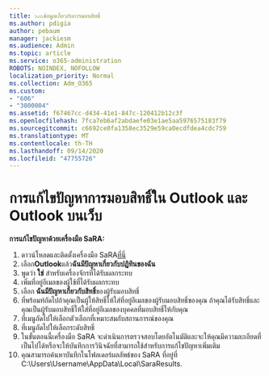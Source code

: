 ```yaml
---
title: ๖๐๖ข้อมูลเกี่ยวกับการมอบสิทธิ์
ms.author: pdigia
author: pebaum
manager: jackiesm
ms.audience: Admin
ms.topic: article
ms.service: o365-administration
ROBOTS: NOINDEX, NOFOLLOW
localization_priority: Normal
ms.collection: Adm_O365
ms.custom:
- "606"
- "3800004"
ms.assetid: f67467cc-d434-41e1-847c-120412b12c3f
ms.openlocfilehash: 7fca7eb6af2abdaefe03e1ae5aa5976575183f79
ms.sourcegitcommit: c6692ce0fa1358ec3529e59ca0ecdfdea4cdc759
ms.translationtype: MT
ms.contentlocale: th-TH
ms.lasthandoff: 09/14/2020
ms.locfileid: "47755726"
---
```

# <a name="troubleshooting-delegation-in-outlook-and-outlook-on-the-web"></a>การแก้ไขปัญหาการมอบสิทธิ์ใน Outlook และ Outlook บนเว็บ

**การแก้ไขปัญหาด้วยเครื่องมือ SaRA:**

1. ดาวน์โหลดและติดตั้งเครื่องมือ SaRA[ที่นี่](https://aka.ms/SaRA-SkypeForBusinessSignIn)
1. เลือก**Outlook**แล้ว**ฉันมีปัญหาเกี่ยวกับปฏิทินของฉัน**
1. พูดว่า **ใช่** สำหรับเครื่องจักรที่ได้รับผลกระทบ
1. เพิ่มที่อยู่อีเมลของผู้ใช้ที่ได้รับผลกระทบ
1. เลือก **ฉันมีปัญหาเกี่ยวกับสิทธิ์**ของผู้รับมอบสิทธิ์
1. ที่พร้อมท์ถัดไปถ้าคุณเป็นผู้ให้สิทธิ์ให้ใส่ที่อยู่อีเมลของผู้รับมอบสิทธิ์ของคุณ ถ้าคุณได้รับสิทธิ์และคุณเป็นผู้รับมอบสิทธิ์ให้ใส่ที่อยู่อีเมลของบุคคลที่มอบสิทธิ์ให้กับคุณ
1. ที่เมนูถัดไปให้เลือกตัวเลือกที่เหมาะสมกับสถานการณ์ของคุณ
1. ที่เมนูถัดไปให้เลือกระดับสิทธิ์
1. ในขั้นตอนนี้เครื่องมือ SaRA จะดำเนินการตรวจสอบโดยอัตโนมัติและจะให้คุณมีความละเอียดที่เป็นไปได้หรือจะให้บันทึกการวินิจฉัยที่สามารถใช้สำหรับการแก้ไขปัญหาเพิ่มเติม
1. คุณสามารถค้นหาบันทึกในโฟลเดอร์ผลลัพธ์ของ SaRA ที่อยู่ที่ C:\Users\Username\AppData\Local\SaraResults.

